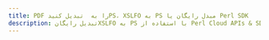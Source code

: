 ---title: PDF را به  تبدیل کنیدPS، XSLFO به PS مبدل رایگان یا Perl SDKdescription: تبدیل رایگانXSLFO به PS با استفاده از Perl Cloud APIs & SDK همچنین اسناد PDF را در Cloud ایجاد، ویرایش و رندر کنید.---